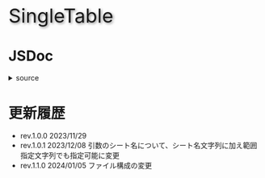 <style>
.triDown { /* 下向き矢印 */
  --bw: 50px;
  width: 0px;
  height: 0px;
  border-top: calc(var(--bw) * 0.7) solid #aaa;
  border-right: var(--bw) solid transparent;
  border-left: var(--bw) solid transparent;
  border-bottom: calc(var(--bw) * 0.2) solid transparent;
}
.header {
  font-size: 2.4rem;
  text-shadow: 2px 2px 5px #888;
}
</style>

<p class="header">SingleTable</p>

# JSDoc

<!--:: JSDoc.md ::-->

<details><summary>source</summary>

```
// -:: source ::-
```

</details>

# 更新履歴

- rev.1.0.0 2023/11/29
- rev.1.0.1 2023/12/08 引数のシート名について、シート名文字列に加え範囲指定文字列でも指定可能に変更
- rev.1.1.0 2024/01/05 ファイル構成の変更